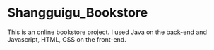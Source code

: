 # Shangguigu_Bookstore
This is an online bookstore project. I used Java on the back-end and Javascript, HTML, CSS on the front-end.
